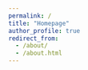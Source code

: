```yaml
---
permalink: /
title: "Homepage"
author_profile: true
redirect_from: 
  - /about/
  - /about.html
---
```


<!--This is the front page of a website that is powered by the [Academic Pages template](https://github.com/academicpages/academicpages.github.io) and hosted on GitHub pages. [GitHub pages](https://pages.github.com) is a free service in which websites are built and hosted from code and data stored in a GitHub repository, automatically updating when a new commit is made to the repository. This template was forked from the [Minimal Mistakes Jekyll Theme](https://mmistakes.github.io/minimal-mistakes/) created by Michael Rose, and then extended to support the kinds of content that academics have: publications, talks, teaching, a portfolio, blog posts, and a dynamically-generated CV. You can fork [this template](https://github.com/academicpages/academicpages.github.io) right now, modify the configuration and markdown files, add your own PDFs and other content, and have your own site for free, with no ads!>

Hi, my name is Yu Feng (冯玉), and you can call me Alicia. I am currently a graduate student at the National University of Defense Technology , under the supervision of Professor [Xinwang Liu](https://xinwangliu.github.io). Prior to this, I obtained my Bachelor of Science degree in Mathematics from Southwest Jiaotong University.


Research
======
#Like many other Jekyll-based GitHub Pages templates, Academic Pages makes you separate the website's content from its form. The content & metadata of your website are in structured markdown files, while various other files constitute the theme, specifying how to transform that content & metadata into HTML pages. You keep these various markdown (.md), YAML (.yml), HTML, and CSS files in a public GitHub repository. Each time you commit and push an update to the repository, the [GitHub pages](https://pages.github.com/) service creates static HTML pages based on these files, which are hosted on GitHub's servers free of charge.

My research interests include:
- Machine Learning
- Incremental Learning
- Learning Theory
- Multi-View Clustering

Hobbies
======
I am a devoted fan of FC Bayern Munich. Football has taught me to persevere until the end at any time and to always be filled with a thirst for victory.

